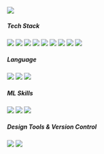 <img src="https://readme-typing-svg.herokuapp.com?font=Oleo+Script&color=B2CABF&size=35&center=true&vCenter=true&width=404&height=53&lines=%E3%80%80%E3%80%80Hello+HwaYoung's+Github+%E3%80%80%E3%80%80"><br/>


<div> 
 <h5>Tech Stack</h5>
  <img src="https://img.shields.io/badge/SASS-hotpink.svg?style=flat-square&logo=SASS&logoColor=white">
  <img src="https://img.shields.io/badge/styled--components-DB7093?style=flat-square&logo=styled-components&logoColor=white">
  <img src="https://img.shields.io/badge/javascript-F7DF1E?style=flat-square&logo=javascript&logoColor=black">
  <img src="https://img.shields.io/badge/typescript-3178C6?style=flat-square&logo=typescript&logoColor=black">
  <img src="https://img.shields.io/badge/react-61DAFB?style=flat-square&logo=react&logoColor=black">
  <img src="https://img.shields.io/badge/django-092E20?style=flat-square&logo=django&logoColor=white">
  <img src="https://img.shields.io/badge/spring-6DB33F?style=flat-square&logo=spring&logoColor=white">
   <img src="https://img.shields.io/badge/fastapi-009688?style=flat-square&logo=fastapi&logoColor=white">
     <img src="https://img.shields.io/badge/mysql-4479A1?style=flat-square&logo=mysql&logoColor=white">

  <br>
  <h5>Language</h5>
  <img src="https://img.shields.io/badge/c-A8B9CC?style=flat-square&logo=c%2B%2B&logoColor=white">
  <img src="https://img.shields.io/badge/python-3776AB?style=flat-square&logo=python&logoColor=white">
   <img src="https://img.shields.io/badge/java-%23ED8B00?style=flat-square&logo=java&logoColor=black">
  <br>
  <h5>ML Skills </h5>
  <img src="https://img.shields.io/badge/tensorflow-FF6F00?style=flat-square&logo=tensorflow%2B%2B&logoColor=white">
  <img src="https://img.shields.io/badge/opencv-5C3EE8?style=flat-square&logo=opencv&logoColor=white">
   <img src="https://img.shields.io/badge/pytorch-EE4C2C?style=flat-square&logo=pytorch&logoColor=black">
  <br>
  <h5>Design Tools & Version Control</h5>
    <img src="https://img.shields.io/badge/figma-%23F24E1E.svg?style=flat-square&logo=figma&logoColor=white">
  <img src="https://img.shields.io/badge/github-181717?style=flat-square&logo=github&logoColor=white">

  <br>
  
</div>
